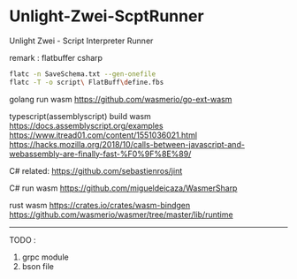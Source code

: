 # Unlight-Zwei-ScptRunner
Unlight Zwei - Script Interpreter Runner 



remark : flatbuffer csharp

```bash
flatc -n SaveSchema.txt --gen-onefile 
flatc -T -o script\ FlatBuff\define.fbs
```

golang run wasm 
https://github.com/wasmerio/go-ext-wasm

typescript(assemblyscript) build wasm 
https://docs.assemblyscript.org/examples
https://www.itread01.com/content/1551036021.html
https://hacks.mozilla.org/2018/10/calls-between-javascript-and-webassembly-are-finally-fast-%F0%9F%8E%89/


C# related:
https://github.com/sebastienros/jint

C# run wasm 
https://github.com/migueldeicaza/WasmerSharp


rust wasm 
https://crates.io/crates/wasm-bindgen
https://github.com/wasmerio/wasmer/tree/master/lib/runtime

---
TODO :
1. grpc module
2. bson file 
